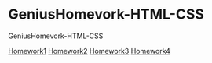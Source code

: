 # GeniusHomevork-HTML-CSS
GeniusHomevork-HTML-CSS

[Homework1](https://vasbakhmut.github.io/GeniusHomevork-HTML-CSS/genius-homework-1) 
[Homework2](https://vasbakhmut.github.io/GeniusHomevork-HTML-CSS/genius-homework-2)
[Homework3](https://vasbakhmut.github.io/GeniusHomevork-HTML-CSS/genius-homework-3)
[Homework4](https://vasbakhmut.github.io/GeniusHomevork-HTML-CSS/genius-homework-4)
